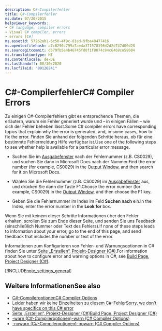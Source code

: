 ```yaml
---
description: C#-Compilerfehler
title: C#-Compilerfehler
ms.date: 07/20/2015
helpviewer_keywords:
- C# language, compiler errors
- Visual C# compiler, errors
- errors [C#]
ms.assetid: 57262ab1-6c50-4f9c-81ad-9fba48477416
ms.openlocfilehash: a7c0290c799a7ae4a371578396d2d2d747d00d28
ms.sourcegitcommit: d579fb5e4b46745fd0f1f8874c94c6469ce58604
ms.translationtype: HT
ms.contentlocale: de-DE
ms.lasthandoff: 08/30/2020
ms.locfileid: "89126241"
---
```

# <a name="c-compiler-errors"></a><span data-ttu-id="c98fe-103">C#-Compilerfehler</span><span class="sxs-lookup"><span data-stu-id="c98fe-103">C# Compiler Errors</span></span>

<span data-ttu-id="c98fe-104">Zu einigen C#-Compilerfehlern gibt es entsprechende Themen, die erläutern, warum ein Fehler generiert wurde und – in einigen Fällen – wie sich der Fehler beheben lässt.</span><span class="sxs-lookup"><span data-stu-id="c98fe-104">Some C# compiler errors have corresponding topics that explain why the error is generated, and, in some cases, how to fix the error.</span></span> <span data-ttu-id="c98fe-105">Finden Sie anhand der folgenden Schritte heraus, ob für eine bestimmte Fehlermeldung Hilfe verfügbar ist.</span><span class="sxs-lookup"><span data-stu-id="c98fe-105">Use one of the following steps to see whether help is available for a particular error message.</span></span>  
  
- <span data-ttu-id="c98fe-106">Suchen Sie im [Ausgabefenster](/visualstudio/ide/reference/output-window) nach der Fehlernummer (z.B. CS0029), und suchen Sie dann in Microsoft Docs nach der Nummer.</span><span class="sxs-lookup"><span data-stu-id="c98fe-106">Find the error number (for example, CS0029) in the [Output Window](/visualstudio/ide/reference/output-window), and then search for it on Microsoft Docs.</span></span>  
  
- <span data-ttu-id="c98fe-107">Wählen Sie die Fehlernummer (z.B. CS0029) im [Ausgabefenster](/visualstudio/ide/reference/output-window) aus, und drücken Sie dann die Taste F1.</span><span class="sxs-lookup"><span data-stu-id="c98fe-107">Choose the error number (for example, CS0029) in the [Output Window](/visualstudio/ide/reference/output-window), and then choose the F1 key.</span></span>  
  
- <span data-ttu-id="c98fe-108">Geben Sie die Fehlernummer im Index im Feld **Suchen nach** ein.</span><span class="sxs-lookup"><span data-stu-id="c98fe-108">In the Index, enter the error number in the **Look for** box.</span></span>  
  
 <span data-ttu-id="c98fe-109">Wenn Sie mit keinem dieser Schritte Informationen über den Fehler erhalten, scrollen Sie zum Ende dieser Seite, und senden Sie uns Feedback (einschließlich Nummer oder Text des Fehlers).</span><span class="sxs-lookup"><span data-stu-id="c98fe-109">If none of these steps leads to information about your error, go to the end of this page, and send feedback that includes the number or text of the error.</span></span>  
  
 <span data-ttu-id="c98fe-110">Informationen zum Konfigurieren von Fehler- und Warnungsoptionen in C# finden Sie unter [Seite „Erstellen“, Projekt-Designer (C#)](/visualstudio/ide/reference/build-page-project-designer-csharp).</span><span class="sxs-lookup"><span data-stu-id="c98fe-110">For information about how to configure error and warning options in C#, see [Build Page, Project Designer (C#)](/visualstudio/ide/reference/build-page-project-designer-csharp).</span></span>  
  
[!INCLUDE[note_settings_general](~/includes/note-settings-general-md.md)]  
  
## <a name="see-also"></a><span data-ttu-id="c98fe-111">Weitere Informationen</span><span class="sxs-lookup"><span data-stu-id="c98fe-111">See also</span></span>

- [<span data-ttu-id="c98fe-112">C#-Compileroptionen</span><span class="sxs-lookup"><span data-stu-id="c98fe-112">C# Compiler Options</span></span>](../compiler-options/index.md)
- [<span data-ttu-id="c98fe-113">Leider haben wir keine Einzelheiten zu diesem C#-Fehler</span><span class="sxs-lookup"><span data-stu-id="c98fe-113">Sorry, we don't have specifics on this C# error</span></span>](../../misc/sorry-we-don-t-have-specifics-on-this-csharp-error.md)
- [<span data-ttu-id="c98fe-114">Seite „Erstellen“, Projekt-Designer (C#)</span><span class="sxs-lookup"><span data-stu-id="c98fe-114">Build Page, Project Designer (C#)</span></span>](/visualstudio/ide/reference/build-page-project-designer-csharp)
- [<span data-ttu-id="c98fe-115">-warn (C#-Compileroptionen)</span><span class="sxs-lookup"><span data-stu-id="c98fe-115">-warn (C# Compiler Options)</span></span>](../compiler-options/warn-compiler-option.md)
- [<span data-ttu-id="c98fe-116">-nowarn (C#-Compileroptionen)</span><span class="sxs-lookup"><span data-stu-id="c98fe-116">-nowarn (C# Compiler Options)</span></span>](../compiler-options/nowarn-compiler-option.md)
